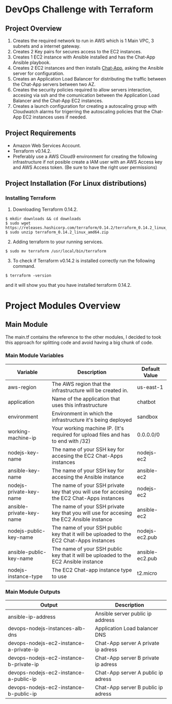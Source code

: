 # DevOps Challenge with Terraform

## Project Overview
1. Creates the required network to run in AWS which is 1 Main VPC, 3 subnets and a internet gateway.
2. Creates 2 Key pairs for secures access to the EC2 instances.
3. Creates 1 EC2 instance with Ansible installed and has the Chat-App Ansible playbook.
4. Creates 2 EC2 instances and then installs [Chat-App](https://github.com/abkunal/Chat-App-using-Socket.io), asking the Ansible server for configuration.
5. Creates an Application Load Balancer for distributing the traffic between the Chat-App servers between two AZ.
6. Creates the security policies required to allow servers interaction, accesing via ssh and the comunication between the Application Load Balancer and the Chat-App EC2 instances.
7. Creates a launch configuration for creating a autoscaling group with Cloudwatch alarms for trigerring the autoscaling policies that the Chat-App EC2 instances uses if needed.
## Project Requirements
- Amazon Web Services Account.
- Terraform v0.14.2.
- Preferably use a AWS Cloud9 environment for creating the following infrastructure if not posible create a IAM user with an AWS Access key and AWS Access token. (Be sure to have the right user permissions)
## Project Installation (For Linux distributions)
### Installing Terraform
1. Downloading Terraform 0.14.2.
```
$ mkdir downloads && cd downloads
$ sudo wget https://releases.hashicorp.com/terraform/0.14.2/terraform_0.14.2_linux_amd64.zip
$ sudo unzip terraform_0.14.2_linux_amd64.zip
```
2. Adding terraform to your running services.
```
$ sudo mv terraform /usr/local/bin/terraform
```
3. To check if Terraform v0.14.2 is installed correctly run the following command.
```
$ terraform -version
```
and it will show you that you have installed terraform 0.14.2.

# Project Modules Overview
## Main Module
The main.tf contains the reference to the other modules, I decided to took this approach for splitting code and avoid having a big chunk of code.
### Main Module Variables
| Variable | Description | Default Value |
| ------ | ------ | ------ |
| aws-region |  The AWS region that the infrastructure will be created in. | us-east-1 |
| application | Name of the application that uses this infrastructure | chatbot |
| environment | Environment in which the infrastructure it's being deployed | sandbox |
| working-machine-ip | Your working machine IP. (It's required for upload files and has to end with /32) | 0.0.0.0/0 |
| nodejs-key-name | The name of your SSH key for accesing the EC2 Chat-Apps instances | nodejs-ec2 |
| ansible-key-name | The name of your SSH key for accesing the Ansible instance | ansible-ec2 |
| nodejs-private-key-name | The name of your SSH private key that you will use for accesing the EC2 Chat-Apps instances | nodejs-ec2 |
| ansible-private-key-name | The name of your SSH private key that you will use for accesing the EC2 Ansible instance | ansible-ec2 |
| nodejs-public-key-name | The name of your SSH public key that it will be uploaded to the EC2 Chat-Apps instances | nodejs-ec2.pub |
| ansible-public-key-name | The name of your SSH public key that it will be uploaded to the EC2 Ansible instance | ansible-ec2.pub |
| nodejs-instance-type | The EC2 Chat-app instance type to use  | t2.micro |
### Main Module Outputs
| Output | Description |
| ------ | ------ |
| ansible-ip-address | Ansible server public ip address  |
| devops-nodejs-instances-alb-dns | Application Load balancer DNS |
| devops-nodejs-ec2-instance-a-private-ip | Chat-App server A private ip adress |
| devops-nodejs-ec2-instance-b-private-ip | Chat-App server B private ip adress |
| devops-nodejs-ec2-instance-a-public-ip | Chat-App server A public ip adress |
| devops-nodejs-ec2-instance-b-public-ip | Chat-App server B public ip adress |
